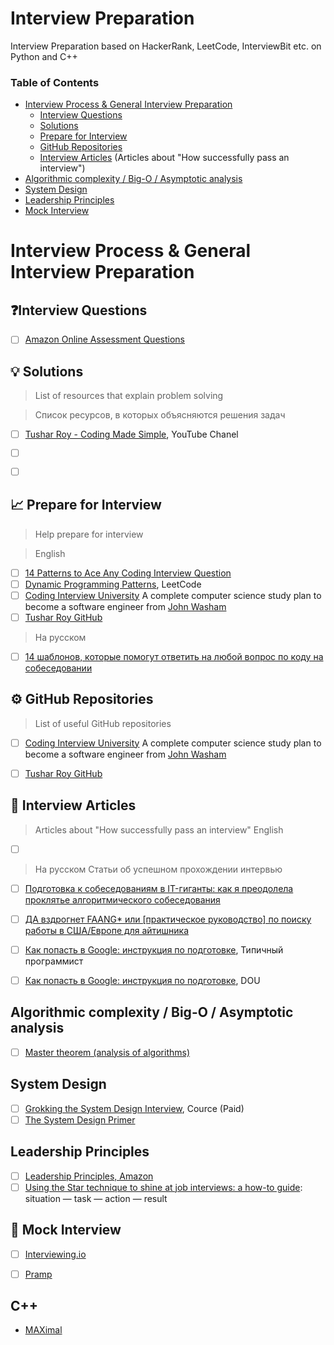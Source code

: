 # Interview Preparation

Interview Preparation based on HackerRank, LeetCode, InterviewBit etc. on Python and C++

### Table of Contents

- [Interview Process & General Interview Preparation](https://github.com/ElizaLo/Interview-Preparation/blob/master/README.md#interview-process--general-interview-preparation)
    - [Interview Questions](https://github.com/ElizaLo/Interview-Preparation/blob/master/README.md#interview-questions)
    - [Solutions](https://github.com/ElizaLo/Interview-Preparation/blob/master/README.md#-solutions)
    - [Prepare for Interview](https://github.com/ElizaLo/Interview-Preparation/blob/master/README.md#-prepare-for-interview)
    - [GitHub Repositories](https://github.com/ElizaLo/Interview-Preparation/blob/master/README.md#%EF%B8%8F-github-repositories)
    - [Interview Articles](https://github.com/ElizaLo/Interview-Preparation/blob/master/README.md#-interview-articles) (Articles about "How successfully pass an interview")
- [Algorithmic complexity / Big-O / Asymptotic analysis](https://github.com/ElizaLo/Interview-Preparation/blob/master/README.md#algorithmic-complexity--big-o--asymptotic-analysis)
- [System Design](https://github.com/ElizaLo/Interview-Preparation/blob/master/README.md#system-design)
- [Leadership Principles](https://github.com/ElizaLo/Interview-Preparation/blob/master/README.md#leadership-principles)
- [Mock Interview](https://github.com/ElizaLo/Interview-Preparation/blob/master/README.md#-mock-interview)

# Interview Process & General Interview Preparation

## ❓Interview Questions

- [ ] [Amazon Online Assessment Questions](https://leetcode.com/discuss/interview-question/344650/Amazon-Online-Assessment-Questions)


## 💡 Solutions

> List of resources that explain problem solving

> Список ресурсов, в которых объясняются решения задач

- [ ] [Tushar Roy - Coding Made Simple](https://www.youtube.com/user/tusharroy2525), YouTube Chanel
- [ ] []()
- [ ] []()


## 📈 Prepare for Interview

> Help prepare for interview

> English 
- [ ] [14 Patterns to Ace Any Coding Interview Question](https://hackernoon.com/14-patterns-to-ace-any-coding-interview-question-c5bb3357f6ed)
- [ ] [Dynamic Programming Patterns](https://leetcode.com/discuss/general-discussion/458695/dynamic-programming-patterns), LeetCode
- [ ] [Coding Interview University](https://github.com/jwasham/coding-interview-university) A complete computer science study plan to become a software engineer from [John Washam](https://github.com/jwasham)
- [ ] [Tushar Roy GitHub](https://github.com/mission-peace/interview/wiki)

> На русском
- [ ] [14 шаблонов, которые помогут ответить на любой вопрос по коду на собеседовании](https://tproger.ru/translations/14-templates-to-answer-interview-questions/)

## ⚙️ GitHub Repositories

> List of useful GitHub repositories

- [ ] [Coding Interview University](https://github.com/jwasham/coding-interview-university) A complete computer science study plan to become a software engineer from [John Washam](https://github.com/jwasham)
- [ ] [Tushar Roy GitHub](https://github.com/mission-peace/interview/wiki)


## 📑 Interview Articles
> Articles about "How successfully pass an interview"
> English 
- [ ] []()

> На русском
> Статьи об успешном прохождении интервью
- [ ] [Подготовка к собеседованиям в IT-гиганты: как я преодолела проклятье алгоритмического собеседования](https://habr.com/ru/post/499394/)
- [ ] [ДА вздрогнет FAANG* или [практическое руководство] по поиску работы в США/Европе для айтишника](https://habr.com/ru/company/smart_start/blog/472796/)
- [ ] [Как попасть в Google: инструкция по подготовке](https://tproger.ru/articles/work-in-google/), Типичный программист
- [ ] [Как попасть в Google: инструкция по подготовке](https://dou.ua/lenta/articles/google-interview/), DOU 


## Algorithmic complexity / Big-O / Asymptotic analysis

- [ ] [Master theorem (analysis of algorithms)](https://en.wikipedia.org/wiki/Master_theorem_(analysis_of_algorithms))

## System Design

- [ ] [Grokking the System Design Interview](https://www.educative.io/courses/grokking-the-system-design-interview), Cource (Paid)
- [ ] [The System Design Primer](https://github.com/donnemartin/system-design-primer)

## Leadership Principles

- [ ] [Leadership Principles, Amazon](https://www.amazon.jobs/en/principles)
- [ ] [Using the Star technique to shine at job interviews: a how-to guide](https://www.theguardian.com/careers/careers-blog/star-technique-competency-based-interview): situation — task — action — result

## 👥 Mock Interview

- [ ] [Interviewing.io](https://interviewing.io)
- [ ] [Pramp](https://www.pramp.com/#/)


## C++

  - [MAXimal](http://e-maxx.ru/algo/)
  
  
